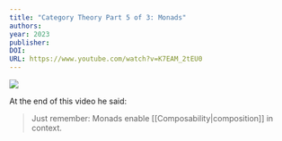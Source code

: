 ```yaml
---
title: "Category Theory Part 5 of 3: Monads"
authors: 
year: 2023
publisher: 
DOI: 
URL: https://www.youtube.com/watch?v=K7EAM_2tEU0
---
```


![](https://www.youtube.com/watch?v=K7EAM_2tEU0)

At the end of this video he said:
> Just remember: Monads enable [[Composability|composition]] in context.